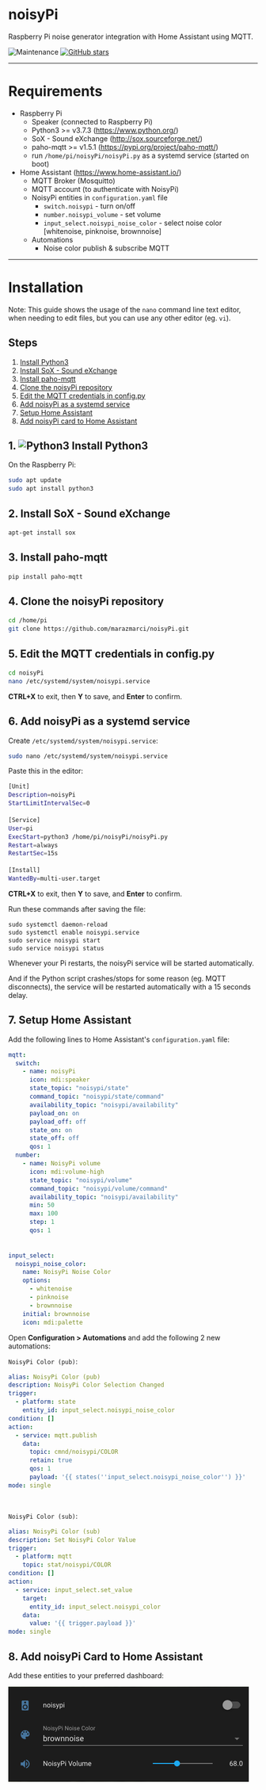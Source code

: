 # noisyPi
Raspberry Pi noise generator integration with Home Assistant using MQTT.

![Maintenance](https://img.shields.io/maintenance/yes/2022?style=plastic)
[![GitHub stars](https://img.shields.io/github/stars/marazmarci/noisyPi?style=plastic)](https://github.com/marazmarci/noisyPi/stargazers)

---
# Requirements
+ Raspberry Pi
  + Speaker (connected to Raspberry Pi)
  + Python3 >= v3.7.3 (https://www.python.org/)
  + SoX - Sound eXchange (http://sox.sourceforge.net/)
  + paho-mqtt >= v1.5.1 (https://pypi.org/project/paho-mqtt/)
  + run `/home/pi/noisyPi/noisyPi.py` as a systemd service (started on boot)
+ Home Assistant (https://www.home-assistant.io/)
  + MQTT Broker (Mosquitto)
  + MQTT account (to authenticate with NoisyPi)
  + NoisyPi entities in `configuration.yaml` file
    + `switch.noisypi` - turn on/off
    + `number.noisypi_volume` - set volume
    + `input_select.noisypi_noise_color` - select noise color [whitenoise, pinknoise, brownnoise]
  + Automations
    + Noise color publish & subscribe MQTT

---
# Installation

Note: This guide shows the usage of the `nano` command line text editor, when needing to edit files, but you can use any other editor (eg. `vi`).

## Steps


1. [Install Python3](https://github.com/marazmarci/noisyPi#1--install-python3)
2. [Install SoX - Sound eXchange](https://github.com/marazmarci/noisyPi#2-install-sox---sound-exchange)
3. [Install paho-mqtt](https://github.com/marazmarci/noisyPi#3-install-paho-mqtt)
4. [Clone the noisyPi repository](https://github.com/marazmarci/noisyPi#4-clone-the-noisypi-repository)
5. [Edit the MQTT credentials in config.py](https://github.com/marazmarci/noisyPi#5-edit-the-mqtt-credentials-in-configpy)
6. [Add noisyPi as a systemd service](https://github.com/marazmarci/noisyPi#6-add-noisypi-as-a-systemd-service)
7. [Setup Home Assistant](https://github.com/marazmarci/noisyPi#7-setup-home-assistant)
8. [Add noisyPi card to Home Assistant](https://github.com/marazmarci/noisyPi#8-add-noisypi-card-to-home-assistant)

## 1. ![Python3](https://docs.python.org/3/_static/py.png) Install Python3
On the Raspberry Pi:
```sh
sudo apt update
sudo apt install python3
```

## 2. Install SoX - Sound eXchange

```sh
apt-get install sox
```

## 3. Install paho-mqtt

```sh
pip install paho-mqtt
```

## 4. Clone the noisyPi repository

```sh
cd /home/pi
git clone https://github.com/marazmarci/noisyPi.git
```

## 5. Edit the MQTT credentials in config.py

```sh
cd noisyPi
nano /etc/systemd/system/noisypi.service
```

**CTRL+X** to exit, then **Y** to save, and **Enter** to confirm.

## 6. Add noisyPi as a systemd service

Create `/etc/systemd/system/noisypi.service`:

```sh
sudo nano /etc/systemd/system/noisypi.service
```

Paste this in the editor:

```sh
[Unit]
Description=noisyPi
StartLimitIntervalSec=0

[Service]
User=pi
ExecStart=python3 /home/pi/noisyPi/noisyPi.py
Restart=always
RestartSec=15s

[Install]
WantedBy=multi-user.target
```

**CTRL+X** to exit, then **Y** to save, and **Enter** to confirm.

Run these commands after saving the file:

```
sudo systemctl daemon-reload
sudo systemctl enable noisypi.service
sudo service noisypi start
sudo service noisypi status
```

Whenever your Pi restarts, the noisyPi service will be started automatically.

And if the Python script crashes/stops for some reason (eg. MQTT disconnects), the service will be restarted automatically with a 15 seconds delay.

## 7. Setup Home Assistant
Add the following lines to Home Assistant's `configuration.yaml` file:

```yaml
mqtt:
  switch:
    - name: noisyPi
      icon: mdi:speaker
      state_topic: "noisypi/state"
      command_topic: "noisypi/state/command"
      availability_topic: "noisypi/availability"
      payload_on: on
      payload_off: off
      state_on: on
      state_off: off
      qos: 1
  number:
    - name: NoisyPi volume
      icon: mdi:volume-high
      state_topic: "noisypi/volume"
      command_topic: "noisypi/volume/command"
      availability_topic: "noisypi/availability"
      min: 50
      max: 100
      step: 1
      qos: 1


input_select:
  noisypi_noise_color:
    name: NoisyPi Noise Color
    options:
      - whitenoise
      - pinknoise
      - brownnoise
    initial: brownnoise
    icon: mdi:palette
```
Open **Configuration > Automations** and add the following 2 new automations:

`NoisyPi Color (pub)`:
```yaml
alias: NoisyPi Color (pub)
description: NoisyPi Color Selection Changed
trigger:
  - platform: state
    entity_id: input_select.noisypi_noise_color
condition: []
action:
  - service: mqtt.publish
    data:
      topic: cmnd/noisypi/COLOR
      retain: true
      qos: 1
      payload: '{{ states(''input_select.noisypi_noise_color'') }}'
mode: single
```

<br>

`NoisyPi Color (sub)`:
```yaml
alias: NoisyPi Color (sub)
description: Set NoisyPi Color Value
trigger:
  - platform: mqtt
    topic: stat/noisypi/COLOR
condition: []
action:
  - service: input_select.set_value
    target:
      entity_id: input_select.noisypi_color
    data:
      value: '{{ trigger.payload }}'
mode: single
```



## 8. Add noisyPi Card to Home Assistant
Add these entities to your preferred dashboard:

![card](./images/noisyPi_HA_card.png)
